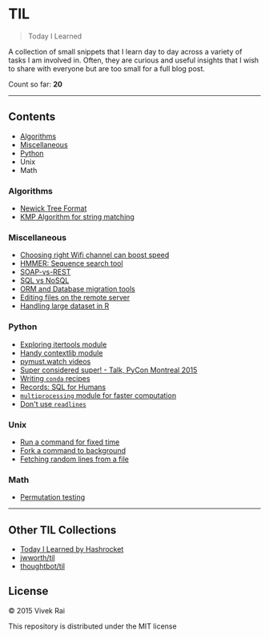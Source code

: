 # TIL

> Today I Learned

A collection of small snippets that I learn day to day across a variety of tasks
I am involved in. Often, they are curious and useful insights that I wish to
share with everyone but are too small for a full blog post.

Count so far: **20**

---

## Contents
* [Algorithms](#algorithms)
* [Miscellaneous](#miscellaneous)
* [Python](#python)
* Unix
* Math

### Algorithms
* [Newick Tree Format](algorithms/newick-tree-format.md)
* [KMP Algorithm for string matching](algorithms/kmp-matcher.md)

### Miscellaneous

* [Choosing right Wifi channel can boost speed](misc/choosing-wifi-channel.md)
* [HMMER: Sequence search tool](misc/hmmer.md)
* [SOAP-vs-REST](misc/SOAP-vs-REST.md)
* [SQL vs NoSQL](misc/databases.md)
* [ORM and Database migration tools](python/sql-orm.md)
* [Editing files on the remote server](misc/editing-remote-file.md)
* [Handling large dataset in R](misc/r-large-data.md)

### Python

* [Exploring itertools module](python/itertools-module.md)
* [Handy contextlib module](python/contextlib-with.md)
* [pymust.watch videos](python/pymust-watch.md)
* [Super considered super! - Talk, PyCon Montreal 2015](python/super-talk.md)
* [Writing `conda` recipes](python/conda-recipes.md)
* [Records: SQL for Humans](python/records-sql.md)
* [`multiprocessing` module for faster computation](python/optimize-pandas-mp.md)
* [Don't use `readlines`](python/dont-use-readlines.md)

### Unix
* [Run a command for fixed time](unix/timeout.md)
* [Fork a command to background](unix/fork-to-bg.md)
* [Fetching random lines from a file](unix/random-lines.md)

### Math

* [Permutation testing](math/permutation-testing.md)

---

## Other TIL Collections

* [Today I Learned by Hashrocket](https://til.hashrocket.com)
* [jwworth/til](https://github.com/jwworth/til)
* [thoughtbot/til](https://github.com/thoughtbot/til)

## License

© 2015 Vivek Rai

This repository is distributed under the MIT license
